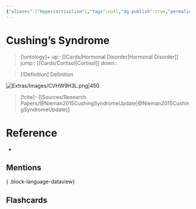 ```yaml
---
{"aliases":["Hypercortisolism"],"tags":null,"dg-publish":true,"permalink":"/cards/cushing-s-syndrome/","dgPassFrontmatter":true}
---
```


# Cushing’s Syndrome

> [!ontology]+
> up:: [[Cards/Hormonal Disorder\|Hormonal Disorder]]
> jump:: [[Cards/Cortisol\|Cortisol]]
> down:: 

> [!Definition] Definition

![Extras/Images/CVHW9H3L.png|450](/img/user/Extras/Images/CVHW9H3L.png)

> [!cite]-
> [[Sources/Research Papers/@Nieman2015CushingSyndromeUpdate\|@Nieman2015CushingSyndromeUpdate]]

# Reference

- 

## Mentions


{ .block-language-dataview}

## Flashcards